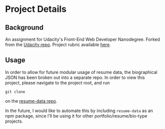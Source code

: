 # Project Details
## Background
An assignment for Udacity's Front-End Web Developer Nanodegree. Forked from the [Udacity repo](https://github.com/udacity/frontend-nanodegree-resume). Project rubric available [here](https://review.udacity.com/?_ga=1.189245867.12280332.1465333852#!/projects/2962818615/rubric).

## Usage
In order to allow for future modular usage of resume data, the biographical JSON has been broken out into a separate repo. In order to view this project, please navigate to the project root, and run

`git clone`

on the [resume-data repo](https://github.com/jackkoppa/resume-data).

In the future, I would like to automate this by including `resume-data` as an npm package, since I'll be using it for other portfolio/resume/bio-type projects.